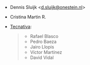 - Dennis Sluijk \<<d.sluijk@onestein.nl>\>

- Cristina Martin R.

- [Tecnativa](https://www.tecnativa.com):

  > - Rafael Blasco
  > - Pedro Baeza
  > - Jairo Llopis
  > - Víctor Martínez
  > - David Vidal
